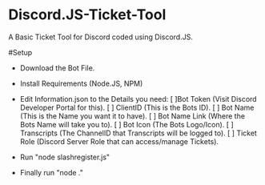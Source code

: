 # Discord.JS-Ticket-Tool
A Basic Ticket Tool for Discord coded using Discord.JS.

#Setup
- Download the Bot File.
- Install Requirements (Node.JS, NPM)
- Edit Information.json to the Details you need:
[ ]Bot Token (Visit Discord Developer Portal for this).
[ ] ClientID (This is the Bots ID).
[ ] Bot Name (This is the Name you want it to have).
[ ] Bot Name Link (Where the Bots Name will take you to).
[ ] Bot Icon (The Bots Logo/Icon).
[ ] Transcripts (The ChannelID that Transcripts will be logged to).
[ ] Ticket Role (Discord Server Role that can access/manage Tickets).

- Run "node slashregister.js"
- Finally run "node ."

